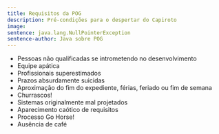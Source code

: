 ```yaml
---
title: Requisitos da POG
description: Pré-condições para o despertar do Capiroto
image: 
sentence: java.lang.NullPointerException
sentence-author: Java sobre POG
---
```


* Pessoas não qualificadas se intrometendo no desenvolvimento
* Equipe apática
* Profissionais superestimados
* Prazos absurdamente suicidas
* Aproximação do fim do expediente, férias, feriado ou fim de semana
* Churrascos!
* Sistemas originalmente mal projetados
* Aparecimento caótico de requisitos
* Processo Go Horse!
* Ausência de café
